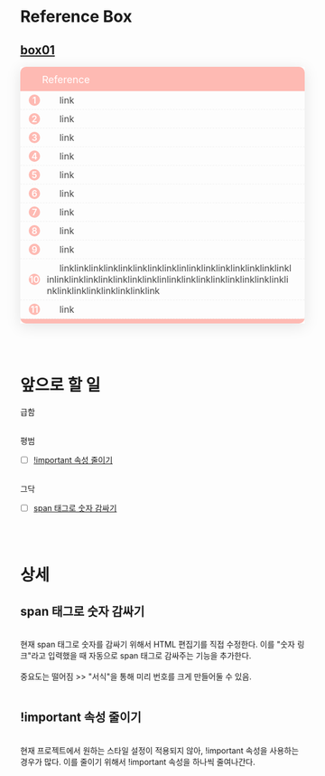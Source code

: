# Reference Box

## [box01](box01.html)

<div class="container">
  <div class="ref-container">
      <p class="ref-title">Reference</p>
      <ul class="ref-list">
          <li class="ref-item">
              <span>1</span> <a href="#">link</a>
          </li>
          <li class="ref-item">
              <span>2</span> <a href="#">link</a>
          </li>
          <li class="ref-item">
              <span>3</span> <a href="#">link</a>
          </li>
          <li class="ref-item">
              <span>4</span> <a href="#">link</a>
          </li>
          <li class="ref-item">
              <span>5</span> <a href="#">link</a>
          </li>
          <li class="ref-item">
              <span>6</span> <a href="#">link</a>
          </li>
          <li class="ref-item">
              <span>7</span> <a href="#">link</a>
          </li>
          <li class="ref-item">
              <span>8</span> <a href="#">link</a>
          </li>
          <li class="ref-item">
              <span>9</span> <a href="#">link</a>
          </li>
          <li class="ref-item">
              <span>10</span> <a href="#">linklinklinklinklinklinklinklinklinlinklinklinklinklinklinklinklinlinklinklinklinklinklinklinklinlinklinklinklinklinklinklinklinklinklinklinklinklinklinklinklink</a>
          </li>
          <li class="ref-item">
              <span>11</span> <a href="#">link</a>
          </li>
      </ul>
  </div>
</div>

<style>
  .ref-container {
      width: 100% !important;
      box-shadow: 0 5px 25px rgb(0 0 0 / 10%) !important;
  }

  .ref-container .ref-title,
  .ref-container .ref-list .ref-item span {
      background-color: rgb(255, 85, 68, 0.4) !important;
  }

  .ref-container .ref-title {
      font-size: 1.1rem !important;
      padding: 8px 20px 4px 16px !important;
      margin: 0 !important;
      line-height: 30px !important;
      color: #fff !important;
      border-top-left-radius: 10px !important;
      border-top-right-radius: 10px !important;
  }

  .ref-container .ref-title::before {
      content: '\f865' !important;
      font-family: 'Font Awesome 5 Pro' !important;
      margin-right: 10px !important;
      font-size: 1rem !important;
      font-weight: 400 !important;
      position: relative !important;
      top: -1px !important;
  }

  .ref-container .ref-list {
      list-style-type: none !important;
      padding: 0 !important;
      margin: 0 0 10px 0 !important;
      font-size: 1rem !important;
      border-bottom: 8px solid rgb(255, 85, 68, 0.4) !important;
      border-bottom-left-radius: 10px !important;
      border-bottom-right-radius: 10px !important;
  }

  .ref-container .ref-list .ref-item {
      padding: 6px 15px !important;
      border-bottom: 1px dashed #f0f0f0 !important;
      display: flex !important;
      align-items: center !important;
      gap: 0;
  }

  .ref-container .ref-list .ref-item:hover {
      background-color: rgb(255, 85, 68) !important;
  }

  .ref-container .ref-list .ref-item:hover a {
      color: #fff !important;
  }

  .ref-container .ref-list .ref-item:hover span {
      background-color: #fff !important;
      color: rgb(255, 85, 68) !important;
  }

  .ref-container .ref-list .ref-item span {
      display: inline-block !important;
      width: 20px !important;
      height: 20px !important;
      margin-right: 12px !important;
      font-weight: 600 !important;
      border-radius: 50% !important;
      text-align: center !important;
      line-height: 21px !important;
      color: #fff !important;
  }

  .ref-container .ref-list .ref-item a {
      width: calc(100% - 40px) !important;
      display: inline-block !important;
      text-decoration: none !important;
      color: rgb(70, 70, 70) !important;
      overflow-wrap: break-word !important;
  }

  .ref-container .ref-list .ref-item a::before {
      content: '\f0c1' !important;
      font-family: 'Font Awesome 5 Pro' !important;
      margin-left: 5px !important;
      margin-right: 10px !important;
      font-size: 0.6rem !important;
      position: relative !important;
      top: -2px !important;
  }
</style>
<link id="fa_pro" rel="stylesheet"
  href="https://tistory1.daumcdn.net/tistory/4939852/skin/images/fontAwesomePro5.css?_version_=1715313873"
  media="all" onload="this.media='all'">

<br><br>

# 앞으로 할 일

급함<br>


<br>
평범<br>

- [ ] [!important 속성 줄이기](#!important-속성-줄이기)

<br>
그닥<br>

- [ ] [span 태그로 숫자 감싸기](#span-태그로-숫자-감싸기)

<br><br>

# 상세

## span 태그로 숫자 감싸기
<br>
현재 span 태그로 숫자를 감싸기 위해서 HTML 편집기를 직접 수정한다.
이를 "숫자 링크"라고 입력했을 때 자동으로 span 태그로 감싸주는 기능을 추가한다.
<br>
<br>
중요도는 떨어짐 >> "서식"을 통해 미리 번호를 크게 만들어둘 수 있음.


<br>
<br>

## !important 속성 줄이기
<br>
현재 프로젝트에서 원하는 스타일 설정이 적용되지 않아, !important 속성을 사용하는 경우가 많다.  
이를 줄이기 위해서 !important 속성을 하나씩 줄여나간다.